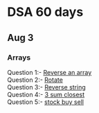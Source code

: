 # DSA 60 days 
## Aug 3


### Arrays

<!-- <hr>
-> Read from :- <a href="https://www.geeksforgeeks.org/binary-search">Binary Search</a>
<hr>
 -->
Question 1:- <a href="https://practice.geeksforgeeks.org/problems/reverse-an-array/0" >Reverse an array</a><br>
Question 2:- <a href="https://practice.geeksforgeeks.org/problems/rotate-array-by-n-elements-1587115621/1" >Rotate</a><br>
Question 3:- <a href="https://practice.geeksforgeeks.org/problems/reverse-a-string/1" >Reverse string</a><br>
Question 4:- <a href="https://practice.geeksforgeeks.org/problems/3-sum-closest/1" > 3 sum closest</a><br>
Question 5:- <a href="https://practice.geeksforgeeks.org/problems/stock-buy-and-sell-1587115621/1" >stock buy sell</a><br>

